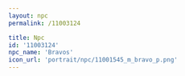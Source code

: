 ```yaml
---
layout: npc
permalink: /11003124

title: Npc
id: '11003124'
npc_name: 'Bravos'
icon_url: 'portrait/npc/11001545_m_bravo_p.png'
---
```

